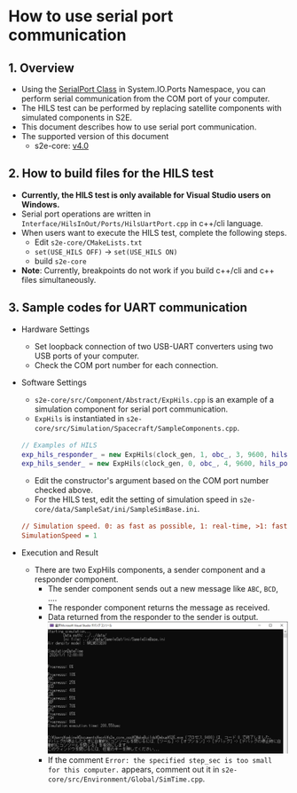 # How to use serial port communication

## 1.  Overview
- Using the [SerialPort Class](https://docs.microsoft.com/en-us/dotnet/api/system.io.ports.serialport?view=dotnet-plat-ext-5.0) in System.IO.Ports Namespace, you can perform serial communication from the COM port of your computer.
- The HILS test can be performed by replacing satellite components with simulated components in S2E.
- This document describes how to use serial port communication.
- The supported version of this document
  - s2e-core: [v4.0](https://github.com/ut-issl/s2e-core/releases/tag/v4.0)

## 2. How to build files for the HILS test
- **Currently, the HILS test is only available for Visual Studio users on Windows.**
- Serial port operations are written in `Interface/HilsInOut/Ports/HilsUartPort.cpp` in c++/cli language.
- When users want to execute the HILS test, complete the following steps.
  - Edit `s2e-core/CMakeLists.txt`
  - `set(USE_HILS OFF)` -> `set(USE_HILS ON)`
  - build `s2e-core`
- **Note**: Currently, breakpoints do not work if you build c++/cli and c++ files simultaneously.

## 3. Sample codes for UART communication
- Hardware Settings
  - Set loopback connection of two USB-UART converters using two USB ports of your computer.
  - Check the COM port number for each connection.
- Software Settings
   - `s2e-core/src/Component/Abstract/ExpHils.cpp` is an example of a simulation component for serial port communication.
   - `ExpHils` is instantiated in `s2e-core/src/Simulation/Spacecraft/SampleComponents.cpp`.
   ```c++
  // Examples of HILS
  exp_hils_responder_ = new ExpHils(clock_gen, 1, obc_, 3, 9600, hils_port_manager_, 1);
  exp_hils_sender_ = new ExpHils(clock_gen, 0, obc_, 4, 9600, hils_port_manager_, 0);
   ```
   - Edit the constructor's argument based on the COM port number checked above.
   - For the HILS test, edit the setting of simulation speed in `s2e-core/data/SampleSat/ini/SampleSimBase.ini`.
   ```ini
   // Simulation speed. 0: as fast as possible, 1: real-time, >1: faster than real-time, <1: slower than real-time
   SimulationSpeed = 1
   ```

- Execution and Result
  - There are two ExpHils components, a sender component and a responder component.
    - The sender component sends out a new message like `ABC`, `BCD`, ....
    - The responder component returns the message as received.
    - Data returned from the responder to the sender is output.<img src="./figs/SerialPortCommunicationConfirmation.png" alt="SerialPortCommunicationConfirmation" style="zoom: 100%;" />
    - If the comment `Error: the specified step_sec is too small for this computer.` appears, comment out it in `s2e-core/src/Environment/Global/SimTime.cpp`.
